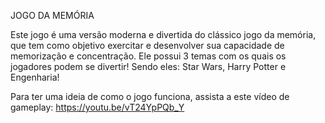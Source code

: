 JOGO DA MEMÓRIA 
 
Este jogo é uma versão moderna e divertida do clássico jogo da memória, que tem como objetivo exercitar e desenvolver sua capacidade de memorização e concentração. Ele possui 3 temas com os quais os jogadores podem se divertir! Sendo eles: Star Wars, Harry Potter e Engenharia!

Para ter uma ideia de como o jogo funciona, assista a este vídeo de gameplay: https://youtu.be/vT24YpPQb_Y